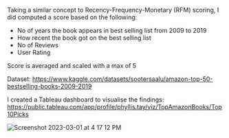 Taking a similar concept to Recency-Frequency-Monetary (RFM) scoring, I did computed a score based on the following:
- No of years the book appears in best selling list from 2009 to 2019
- How recent the book got on the best selling list
- No of Reviews
- User Rating

Score is averaged and scaled with a max of 5

Dataset: https://www.kaggle.com/datasets/sootersaalu/amazon-top-50-bestselling-books-2009-2019

I created a Tableau dashboard to visualise the findings: https://public.tableau.com/app/profile/phyllis.tay/viz/TopAmazonBooks/Top10Picks

![Screenshot 2023-03-01 at 4 17 12 PM](https://user-images.githubusercontent.com/8678842/222083410-398181e3-8ab1-4937-a965-bfeb97778621.png)
